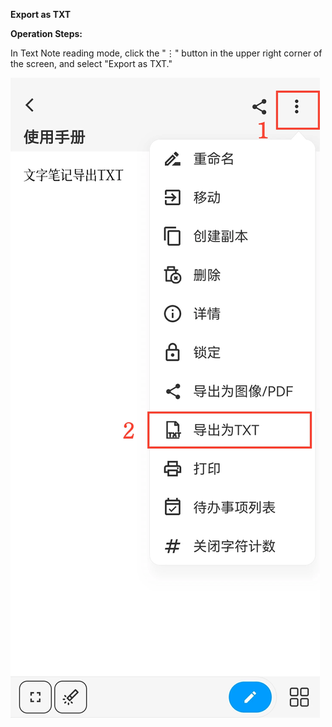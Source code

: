 **Export as TXT**

**Operation Steps:**

In Text Note reading mode, click the "⋮" button in the upper right corner of the screen, and select "Export as TXT."

![Export as TXT](imgs/export_as_txt.png)